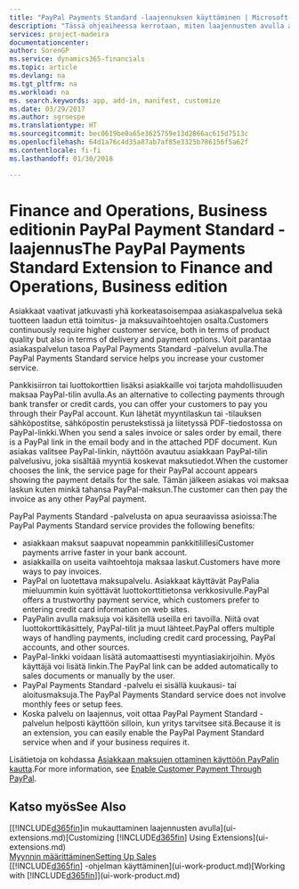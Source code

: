 ```yaml
---
title: "PayPal Payments Standard -laajennuksen käyttäminen | Microsoft Docs"
description: "Tässä ohjeaiheessa kerrotaan, miten laajennusten avulla asiakkaille voidaan antaa mahdollisuus suorittaa PayPal-maksuja."
services: project-madeira
documentationcenter: 
author: SorenGP
ms.service: dynamics365-financials
ms.topic: article
ms.devlang: na
ms.tgt_pltfrm: na
ms.workload: na
ms. search.keywords: app, add-in, manifest, customize
ms.date: 03/29/2017
ms.author: sgroespe
ms.translationtype: HT
ms.sourcegitcommit: bec0619be0a65e3625759e13d2866ac615d7513c
ms.openlocfilehash: 64d1a76c4d35a87ab7af85e3325b786156f5a62f
ms.contentlocale: fi-fi
ms.lasthandoff: 01/30/2018

---
```

# <a name="the-paypal-payments-standard-extension-to-finance-and-operations-business-edition"></a><span data-ttu-id="7f199-103">Finance and Operations, Business editionin PayPal Payment Standard -laajennus</span><span class="sxs-lookup"><span data-stu-id="7f199-103">The PayPal Payments Standard Extension to Finance and Operations, Business edition</span></span> 
<span data-ttu-id="7f199-104">Asiakkaat vaativat jatkuvasti yhä korkeatasoisempaa asiakaspalvelua sekä tuotteen laadun että toimitus- ja maksuvaihtoehtojen osalta.</span><span class="sxs-lookup"><span data-stu-id="7f199-104">Customers continuously require higher customer service, both in terms of product quality but also in terms of delivery and payment options.</span></span> <span data-ttu-id="7f199-105">Voit parantaa asiakaspalvelun tasoa PayPal Payments Standard -palvelun avulla.</span><span class="sxs-lookup"><span data-stu-id="7f199-105">The PayPal Payments Standard service helps you increase your customer service.</span></span>

<span data-ttu-id="7f199-106">Pankkisiirron tai luottokorttien lisäksi asiakkaille voi tarjota mahdollisuuden maksaa PayPal-tilin avulla.</span><span class="sxs-lookup"><span data-stu-id="7f199-106">As an alternative to collecting payments through bank transfer or credit cards, you can offer your customers to pay you through their PayPal account.</span></span> <span data-ttu-id="7f199-107">Kun lähetät myyntilaskun tai -tilauksen sähköpostitse, sähköpostin perustekstissä ja liitetyssä PDF-tiedostossa on PayPal-linkki.</span><span class="sxs-lookup"><span data-stu-id="7f199-107">When you send a sales invoice or sales order by email, there is a PayPal link in the email body and in the attached PDF document.</span></span> <span data-ttu-id="7f199-108">Kun asiakas valitsee PayPal-linkin, näyttöön avautuu asiakkaan PayPal-tilin palvelusivu, joka sisältää myyntiä koskevat maksutiedot.</span><span class="sxs-lookup"><span data-stu-id="7f199-108">When the customer chooses the link, the service page for their PayPal account appears showing the payment details for the sale.</span></span> <span data-ttu-id="7f199-109">Tämän jälkeen asiakas voi maksaa laskun kuten minkä tahansa PayPal-maksun.</span><span class="sxs-lookup"><span data-stu-id="7f199-109">The customer can then pay the invoice as any other PayPal payment.</span></span>

<span data-ttu-id="7f199-110">PayPal Payments Standard -palvelusta on apua seuraavissa asioissa:</span><span class="sxs-lookup"><span data-stu-id="7f199-110">The PayPal Payments Standard service provides the following benefits:</span></span>

* <span data-ttu-id="7f199-111">asiakkaan maksut saapuvat nopeammin pankkitilillesi</span><span class="sxs-lookup"><span data-stu-id="7f199-111">Customer payments arrive faster in your bank account.</span></span>
* <span data-ttu-id="7f199-112">asiakkailla on useita vaihtoehtoja maksaa laskut.</span><span class="sxs-lookup"><span data-stu-id="7f199-112">Customers have more ways to pay invoices.</span></span>
* <span data-ttu-id="7f199-113">PayPal on luotettava maksupalvelu. Asiakkaat käyttävät PayPalia mieluummin kuin syöttävät luottokorttitietonsa verkkosivulle.</span><span class="sxs-lookup"><span data-stu-id="7f199-113">PayPal offers a trustworthy payment service, which customers prefer to entering credit card information on web sites.</span></span>
* <span data-ttu-id="7f199-114">PayPalin avulla maksuja voi käsitellä useilla eri tavoilla. Niitä ovat luottokorttikäsittely, PayPal-tilit ja muut lähteet.</span><span class="sxs-lookup"><span data-stu-id="7f199-114">PayPal offers multiple ways of handling payments, including credit card processing, PayPal accounts, and other sources.</span></span>
* <span data-ttu-id="7f199-115">PayPal-linkki voidaan lisätä automaattisesti myyntiasiakirjoihin. Myös käyttäjä voi lisätä linkin.</span><span class="sxs-lookup"><span data-stu-id="7f199-115">The PayPal link can be added automatically to sales documents or manually by the user.</span></span>
* <span data-ttu-id="7f199-116">PayPal Payments Standard -palvelu ei sisällä kuukausi- tai aloitusmaksuja.</span><span class="sxs-lookup"><span data-stu-id="7f199-116">The PayPal Payments Standard service does not involve monthly fees or setup fees.</span></span>
* <span data-ttu-id="7f199-117">Koska palvelu on laajennus, voit ottaa PayPal Payment Standard -palvelun helposti käyttöön silloin, kun yritys tarvitsee sitä.</span><span class="sxs-lookup"><span data-stu-id="7f199-117">Because it is an extension, you can easily enable the PayPal Payment Standard service when and if your business requires it.</span></span>  

<span data-ttu-id="7f199-118">Lisätietoja on kohdassa [Asiakkaan maksujen ottaminen käyttöön PayPalin kautta](sales-how-enable-payment-service-extensions.md).</span><span class="sxs-lookup"><span data-stu-id="7f199-118">For more information, see [Enable Customer Payment Through PayPal](sales-how-enable-payment-service-extensions.md).</span></span>

## <a name="see-also"></a><span data-ttu-id="7f199-119">Katso myös</span><span class="sxs-lookup"><span data-stu-id="7f199-119">See Also</span></span>
<span data-ttu-id="7f199-120">[[!INCLUDE[d365fin](includes/d365fin_md.md)]in mukauttaminen laajennusten avulla](ui-extensions.md)</span><span class="sxs-lookup"><span data-stu-id="7f199-120">[Customizing [!INCLUDE[d365fin](includes/d365fin_md.md)] Using Extensions](ui-extensions.md)</span></span>  
[<span data-ttu-id="7f199-121">Myynnin määrittäminen</span><span class="sxs-lookup"><span data-stu-id="7f199-121">Setting Up Sales</span></span>](sales-setup-sales.md)  
<span data-ttu-id="7f199-122">[[!INCLUDE[d365fin](includes/d365fin_md.md)] -ohjelman käyttäminen](ui-work-product.md)</span><span class="sxs-lookup"><span data-stu-id="7f199-122">[Working with [!INCLUDE[d365fin](includes/d365fin_md.md)]](ui-work-product.md)</span></span>

